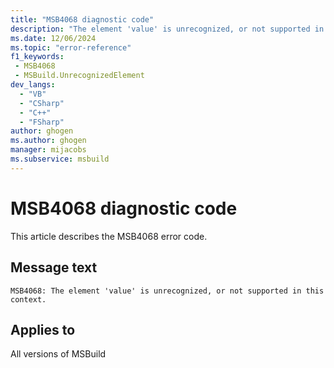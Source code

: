 ```yaml
---
title: "MSB4068 diagnostic code"
description: "The element 'value' is unrecognized, or not supported in this context."
ms.date: 12/06/2024
ms.topic: "error-reference"
f1_keywords:
 - MSB4068
 - MSBuild.UnrecognizedElement
dev_langs:
  - "VB"
  - "CSharp"
  - "C++"
  - "FSharp"
author: ghogen
ms.author: ghogen
manager: mijacobs
ms.subservice: msbuild
---
```


# MSB4068 diagnostic code

<!-- :::ErrorDefinitionDescription::: -->
<!-- :::editable-content name="introDescription"::: -->
This article describes the MSB4068 error code.
<!-- :::editable-content-end::: -->

## Message text

`MSB4068: The element 'value' is unrecognized, or not supported in this context.`

<!-- :::editable-content name="postOutputDescription"::: -->
<!--
{StrBegin="MSB4068: "}
-->
<!-- :::editable-content-end::: -->
<!-- :::ErrorDefinitionDescription-end::: -->

## Applies to

All versions of MSBuild
